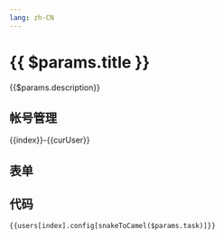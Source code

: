 ```yaml
---
lang: zh-CN
---
```


<script setup lang="ts">
import ChangeUser from './ChangeUser.vue'

import * as naive from 'naive-ui';
import { storeToRefs } from 'pinia';
import { h } from 'vue'
import useConfigStore from '@store/config'
import { snakeToCamel } from '@utils'
import { useConfigSchema } from '@data/configSchema'

const { useMessage, NTooltip, DropdownOption, DropdownGroupOption } = naive;

const schema = useConfigSchema()

const message = useMessage();
const configStore = useConfigStore()
const { users, curUser, index } = storeToRefs(configStore)
</script>

# {{ $params.title }}

{{$params.description}}

## 帐号管理

{{index}}-{{curUser}}

<ChangeUser></ChangeUser>

## 表单

<JSONSchema :schema="schema[snakeToCamel($params.task) + 'Schema']" v-model="users[index].config[snakeToCamel($params.task)]"></JSONSchema>

## 代码

```json-vue
{{users[index].config[snakeToCamel($params.task)]}}
```
